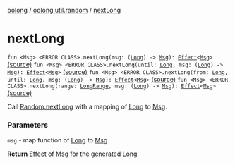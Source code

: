 [oolong](../index.md) / [oolong.util.random](index.md) / [nextLong](./next-long.md)

# nextLong

`fun <Msg> <ERROR CLASS>.nextLong(msg: (`[`Long`](https://kotlinlang.org/api/latest/jvm/stdlib/kotlin/-long/index.html)`) -> `[`Msg`](next-long.md#Msg)`): `[`Effect`](../oolong/-effect.md)`<`[`Msg`](next-long.md#Msg)`>` [(source)](https://github.com/oolong-kt/oolong/tree/master/oolong/src/commonMain/kotlin/oolong/util/random/util.kt#L139)
`fun <Msg> <ERROR CLASS>.nextLong(until: `[`Long`](https://kotlinlang.org/api/latest/jvm/stdlib/kotlin/-long/index.html)`, msg: (`[`Long`](https://kotlinlang.org/api/latest/jvm/stdlib/kotlin/-long/index.html)`) -> `[`Msg`](next-long.md#Msg)`): `[`Effect`](../oolong/-effect.md)`<`[`Msg`](next-long.md#Msg)`>` [(source)](https://github.com/oolong-kt/oolong/tree/master/oolong/src/commonMain/kotlin/oolong/util/random/util.kt#L148)
`fun <Msg> <ERROR CLASS>.nextLong(from: `[`Long`](https://kotlinlang.org/api/latest/jvm/stdlib/kotlin/-long/index.html)`, until: `[`Long`](https://kotlinlang.org/api/latest/jvm/stdlib/kotlin/-long/index.html)`, msg: (`[`Long`](https://kotlinlang.org/api/latest/jvm/stdlib/kotlin/-long/index.html)`) -> `[`Msg`](next-long.md#Msg)`): `[`Effect`](../oolong/-effect.md)`<`[`Msg`](next-long.md#Msg)`>` [(source)](https://github.com/oolong-kt/oolong/tree/master/oolong/src/commonMain/kotlin/oolong/util/random/util.kt#L157)
`fun <Msg> <ERROR CLASS>.nextLong(range: `[`LongRange`](https://kotlinlang.org/api/latest/jvm/stdlib/kotlin.ranges/-long-range/index.html)`, msg: (`[`Long`](https://kotlinlang.org/api/latest/jvm/stdlib/kotlin/-long/index.html)`) -> `[`Msg`](next-long.md#Msg)`): `[`Effect`](../oolong/-effect.md)`<`[`Msg`](next-long.md#Msg)`>` [(source)](https://github.com/oolong-kt/oolong/tree/master/oolong/src/commonMain/kotlin/oolong/util/random/util.kt#L166)

Call [Random.nextLong](#) with a mapping of [Long](https://kotlinlang.org/api/latest/jvm/stdlib/kotlin/-long/index.html) to [Msg](next-long.md#Msg).

### Parameters

`msg` - map function of [Long](https://kotlinlang.org/api/latest/jvm/stdlib/kotlin/-long/index.html) to [Msg](next-long.md#Msg)

**Return**
[Effect](../oolong/-effect.md) of [Msg](next-long.md#Msg) for the generated [Long](https://kotlinlang.org/api/latest/jvm/stdlib/kotlin/-long/index.html)

